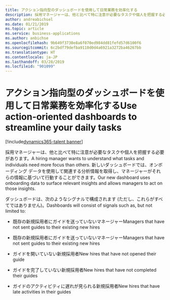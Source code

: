 ```yaml
---
title: アクション指向型のダッシュボードを使用して日常業務を効率化する
description: 採用マネージャーは、他と比べて特に注意が必要なタスクや個人を把握する必要があります。
author: andreabichsel
ms.date: 01/21/2019
ms.topic: article
ms.service: business-applications
ms.author: anbichse
ms.openlocfilehash: 9b649f3730e8a6f070ed984dd81fefd57d6100f6
ms.sourcegitcommit: 6c2bdf79defba9110d0d4a6921a3272ba46267bb
ms.translationtype: HT
ms.contentlocale: ja-JP
ms.lasthandoff: 03/28/2019
ms.locfileid: "901099"
---
```

#  <a name="use-action-oriented-dashboards-to-streamline-your-daily-tasks"></a><span data-ttu-id="f0d88-103">アクション指向型のダッシュボードを使用して日常業務を効率化する</span><span class="sxs-lookup"><span data-stu-id="f0d88-103">Use action-oriented dashboards to streamline your daily tasks</span></span>
[!include[dynamics365-talent banner](../../includes/dynamics365-talent.md)]



<span data-ttu-id="f0d88-104">採用マネージャーは、他と比べて特に注意が必要なタスクや個人を把握する必要があります。</span><span class="sxs-lookup"><span data-stu-id="f0d88-104">A hiring manager wants to understand what tasks and individuals need more focus than others.</span></span>  <span data-ttu-id="f0d88-105">新しいダッシュボードでは、オンボーディング データを使用して関連する分析情報を取得し、マネージャーがそれらの情報に基づいて行動することができます。</span><span class="sxs-lookup"><span data-stu-id="f0d88-105">Our new dashboard uses onboarding data to surface relevant insights and allows managers to act on those insights.</span></span>

<span data-ttu-id="f0d88-106">ダッシュボードは、次のようなシグナルで構成されます (ただし、これらがすべてではありません)。</span><span class="sxs-lookup"><span data-stu-id="f0d88-106">Dashboards will consist of signals such as, but not limited to:</span></span>

-   <span data-ttu-id="f0d88-107">既存の新規採用者にガイドを送っていないマネージャー</span><span class="sxs-lookup"><span data-stu-id="f0d88-107">Managers that have not sent guides to their existing new hires</span></span>

-   <span data-ttu-id="f0d88-108">既存の新規採用者にガイドを送っていないマネージャー</span><span class="sxs-lookup"><span data-stu-id="f0d88-108">Managers that have not sent guides to their existing new hires</span></span>

-   <span data-ttu-id="f0d88-109">ガイドを開いていない新規採用者</span><span class="sxs-lookup"><span data-stu-id="f0d88-109">New hires that have not opened their guide</span></span>

-   <span data-ttu-id="f0d88-110">ガイドを完了していない新規採用者</span><span class="sxs-lookup"><span data-stu-id="f0d88-110">New hires that have not completed their guides</span></span>

-   <span data-ttu-id="f0d88-111">ガイドのアクティビティに遅れが見られる新規採用者</span><span class="sxs-lookup"><span data-stu-id="f0d88-111">New hires that have late activities in their guides</span></span>

